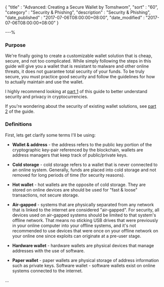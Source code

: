{
"title"       : "Advanced: Creating a Secure Wallet by Tomshwom",
"sort"        : "60",
"category"    : "Security & Phishing",
"description" : "Security & Phishing",
"date_published" : "2017-07-06T08:00:00+08:00",
"date_modified"  : "2017-07-06T08:00:00+08:00"
}

---%

### Purpose

We're finally going to create a customizable wallet solution that is cheap, secure, and not too complicated. While simply following the steps in this guide will give you a wallet that is resistant to malware and other online threats, it does not guarantee total security of your funds. To be truly secure, you must practice good security and follow the guidelines for how to actually maintain and use the wallet.

I highly recommend looking at [part 1](https://steemit.com/bitcoin/@tomshwom/tomshwom-s-advanced-crypto-security-guide-part-1-privacy-security-and-trust) of this guide to better understand security and privacy in cryptocurrencies.

If you're wondering about the security of existing wallet solutions, see [part 2](https://steemit.com/cryptocurrency/@tomshwom/tomshwom-s-official-security-guide-part-2-wallet-analysis) of the guide.


### Definitions

First, lets get clarify some terms I'll be using:

*  **Wallet & address** - the address refers to the public key portion of the cryptographic key-pair referenced by the blockchain, wallets are address managers that keep track of public/private keys.

*  **Cold storage** - cold storage refers to a wallet that is never connected to an online system. Generally, funds are placed into cold storage and not removed for long periods of time (for security reasons).

*  **Hot wallet** - hot wallets are the opposite of cold storage. They are stored on online devices are should be used for "fast & loose" transactions, not secure storage.

*  **Air-gapped** - systems that are physically separated from any network that is linked to the internet are considered "air-gapped". For security, all devices used on air-gapped systems should be limited to that system's offline network. That means no sticking USB drives that were previously in your online computer into your offline systems, and it's not recommended to use devices that were once on your offline network on your online one since exploits can originate at a pre-user stage.

*  **Hardware wallet** - hardware wallets are physical devices that manage addresses with the use of software.

*  **Paper wallet** - paper wallets are physical storage of address information such as private keys.
Software wallet - software wallets exist on online systems connected to the internet.

...
